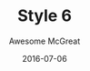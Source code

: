 ---
layout: post
author: Awesome McGreat
title: Style 6
date: 2016-07-06
tagline: Sed nisl arcu euismod sit amet nisi lorem etiam dolor veroeros et feugiat.
image: /images/pic06.jpg
style: style6
---